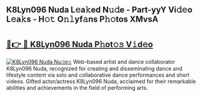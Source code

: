 ## K8Lyn096 Nuda L𝚎a𝚔ed N𝚞𝚍e - Part-yyY Vi𝚍𝚎o L𝚎a𝚔s - H𝚘𝚝 O𝚗𝚕yf𝚊ns P𝚑𝚘tos XMvsA

# <h2><a href="http://kf2fvt.oniu.top/?m=K8Lyn096+Nuda">🔗👉 🔴 K8Lyn096 Nuda P𝚑ot𝚘𝚜 V𝚒d𝚎o</a></h2>

[![K8Lyn096 Nuda Nu𝚍e𝚜](https://i.imgur.com/0qMVB7G.gif)](http://kf2fvt.oniu.top/?m=K8Lyn096+Nuda)
Web-based artist and dance collaborator K8Lyn096 Nuda, recognized for creating and disseminating dance and lifestyle content via solo and collaborative dance performances and short videos. Gifted actor/actress K8Lyn096 Nuda, acclaimed for their remarkable abilities and achievements in the field of performing arts.  
